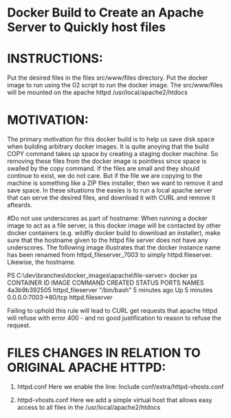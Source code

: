 # Docker Build to Create an Apache Server to Quickly host files

# INSTRUCTIONS:
Put the desired files in the files src/www/files directory.
Put the docker image to run using the 02 script to run the docker image.
The src/www/files will be mounted on the apache httpd 
/usr/local/apache2/htdocs

# MOTIVATION:
The primary motivation for this docker build is to help us save disk space when building arbitrary docker images.
It is quite anoying that the build COPY command takes up space by creating a staging docker machine.
So removing these files from the docker image is pointless since space is swalled by the copy command.
If the files are small and they should continue to exist, we do not care.
But if the file we are copying to the machine is something like a ZIP files installer, then
we want to remove it and save space.
In these situations the easies is to run a local apache server that can serve the desired files, and download it with CURL and remove it afteards.

#Do not use underscores as part of hostname:
When running a docker image to act as a file server, is this docker image will be contacted by other docker containers (e.g. wildfly docker build to download an installer), make sure that the hostname given to the httpd file server does not have any underscores.
The following image illustrates that the docker instance name has been renamed from httpd_fileserver_7003 to simply httpd.fileserver.
Likewise, the hostname.

PS C:\dev\branches\docker_images\apache\file-server> docker ps
CONTAINER ID        IMAGE               COMMAND             CREATED             STATUS              PORTS                    NAMES
4a3b9b392505        httpd_fileserver    "/bin/bash"         5 minutes ago       Up 5 minutes        0.0.0.0:7003->80/tcp     httpd.fileserver

Failing to uphold this rule will lead to CURL get requests that apache httpd will refuse with error 400 - and no good justification to reason to refuse the request.

# FILES CHANGES IN RELATION TO ORIGINAL APACHE HTTPD:
1. httpd.conf
Here we enable  the line: 
Include conf/extra/httpd-vhosts.conf

2. httpd-vhosts.conf
Here we add a simple virtual host that allows easy access to all files in the /usr/local/apache2/htdocs